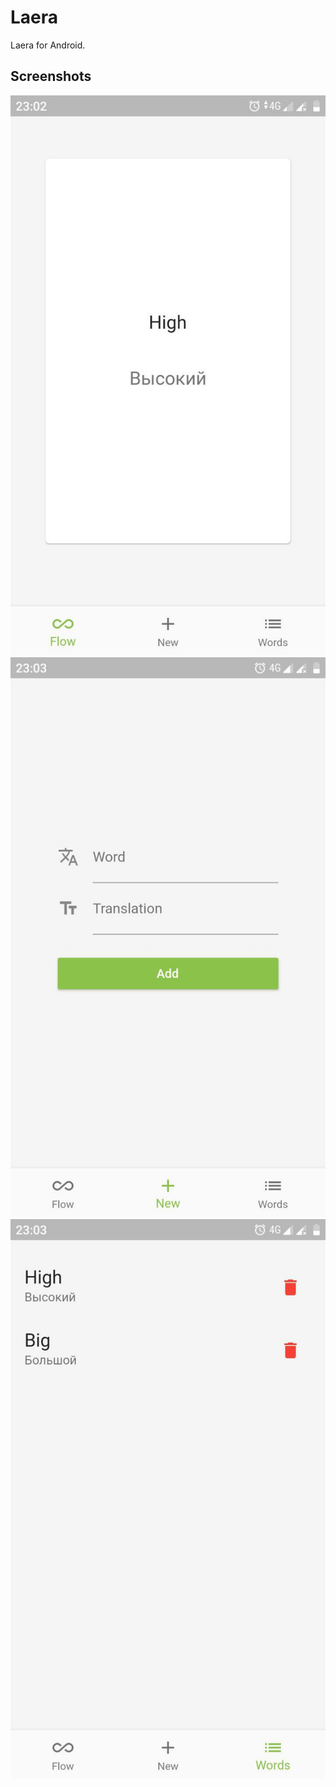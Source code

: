 # Laera

Laera for Android.

## Screenshots

![flow page](assets/screenshot/flow_page.jpg)
![new page](assets/screenshot/new_page.jpg)
![words page](assets/screenshot/words_page.jpg)
